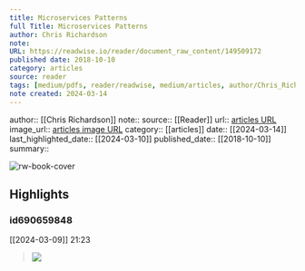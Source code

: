 ```yaml
---
title: Microservices Patterns
full Title: Microservices Patterns
author: Chris Richardson
note: 
URL: https://readwise.io/reader/document_raw_content/149509172
published date: 2018-10-10
category: articles
source: reader
tags: [medium/pdfs, reader/readwise, medium/articles, author/Chris_Richardson, reader/reader, date/2024-03-10]
note created: 2024-03-14
---
```

author:: [[Chris Richardson]]
note:: 
source:: [[Reader]]
url:: [articles URL](https://readwise.io/reader/document_raw_content/149509172)
image_url:: [articles image URL](https://readwise-assets.s3.amazonaws.com/static/images/article3.5c705a01b476.png)
category:: [[articles]]
date:: [[2024-03-14]]
last_highlighted_date:: [[2024-03-10]]
published_date:: [[2018-10-10]]
summary:: 

![rw-book-cover](https://readwise-assets.s3.amazonaws.com/static/images/article3.5c705a01b476.png)

## Highlights
### id690659848
[[2024-03-09]] 21:23
> ![](https://readwise-assets.s3.amazonaws.com/media/reader/parsed_document_assets/149509172/lc67m9t9PEyOZhw3gC80YGvcx3Ew70ZvUUqu_q8ej5k-Image_018.png)



